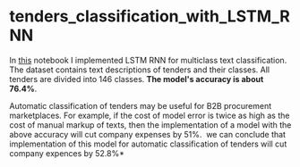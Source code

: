 # tenders_classification_with_LSTM_RNN  
In [this](https://github.com/m4andreyushkova/tenders_classification_with_LSTM_RNN/blob/main/tenders_classification_with_LSTM_RNN.ipynb) notebook I implemented LSTM RNN for multiclass text classification. The dataset contains text descriptions of tenders and their classes. All tenders are divided into 146 classes. **The model's accuracy is about 76.4%**.  

Automatic classification of tenders may be useful for B2B procurement marketplaces. For example, if the cost of model error is twice as high as the cost of manual markup of texts, then the implementation of a model with the above accuracy will cut company expenses by 51%.  we can conclude that implementation of this model for automatic classification of tenders will cut company expences by 52.8%*
